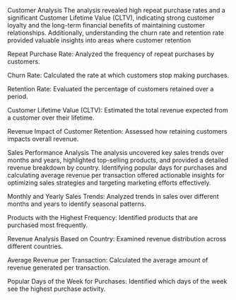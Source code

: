 Customer Analysis
The analysis revealed high repeat purchase rates and a significant Customer Lifetime Value (CLTV), indicating strong customer loyalty and the long-term financial benefits of maintaining customer relationships. Additionally, understanding the churn rate and retention rate provided valuable insights into areas where customer retention 

Repeat Purchase Rate:
Analyzed the frequency of repeat purchases by customers.

Churn Rate:
Calculated the rate at which customers stop making purchases.

Retention Rate:
Evaluated the percentage of customers retained over a period.

Customer Lifetime Value (CLTV):
Estimated the total revenue expected from a customer over their lifetime.

Revenue Impact of Customer Retention:
Assessed how retaining customers impacts overall revenue.

Sales Performance Analysis
The analysis uncovered key sales trends over months and years, highlighted top-selling products, and provided a detailed revenue breakdown by country. Identifying popular days for purchases and calculating average revenue per transaction offered actionable insights for optimizing sales strategies and targeting marketing efforts effectively.

Monthly and Yearly Sales Trends:
Analyzed trends in sales over different months and years to identify seasonal patterns.

Products with the Highest Frequency:
Identified products that are purchased most frequently.

Revenue Analysis Based on Country:
Examined revenue distribution across different countries.

Average Revenue per Transaction:
Calculated the average amount of revenue generated per transaction.

Popular Days of the Week for Purchases:
Identified which days of the week see the highest purchase activity.
